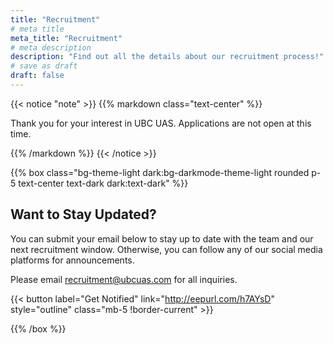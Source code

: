 ```yaml
---
title: "Recruitment"
# meta title
meta_title: "Recruitment"
# meta description
description: "Find out all the details about our recruitment process!"
# save as draft
draft: false
---
```


{{< notice "note" >}}
{{% markdown class="text-center" %}}

Thank you for your interest in UBC UAS. Applications are not open at this time.

{{% /markdown %}}
{{< /notice >}}

{{% box class="bg-theme-light dark:bg-darkmode-theme-light rounded p-5 text-center text-dark dark:text-dark" %}}

## Want to Stay Updated?

You can submit your email below to stay up to date with the team and our next recruitment window. Otherwise, you can follow any of our social media platforms for announcements.

Please email recruitment@ubcuas.com for all inquiries.

{{< button label="Get Notified" link="http://eepurl.com/h7AYsD" style="outline" class="mb-5 !border-current" >}}

{{% /box %}}
